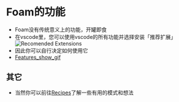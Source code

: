 # Foam的功能
- Foam没有传统意义上的功能，开罐即食
- 在vscode里，您可以使用vscode的所有功能并选择安装「推荐扩展」![Recomended Extensions](https://foambubble.github.io/foam/recommended-extensions)
- 因此你可以自行决定如何使用它
- [Features_show_gif](https://foambubble.github.io/foam/assets/images/foam-navigation-demo.gif)

## 其它
- 当然你可以前往[Recipes](../index.md)了解一些有用的模式和想法